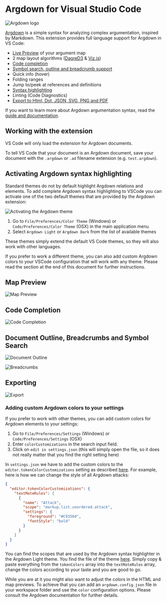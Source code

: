 # Argdown for Visual Studio Code

![Argdown logo](https://raw.githubusercontent.com/christianvoigt/argdown/HEAD/packages/argdown-vscode/media/argdown-arrow.png)

[Argdown](https://argdown.org) is a simple syntax for analyzing complex argumentation, inspired by Markdown. This extension provides full language support for Argdown in VS Code:

- [Live Preview](#map-preview) of your argument map
- 2 map layout algorithms ([DagreD3](https://github.com/dagrejs/dagre-d3) & [Viz.js](https://github.com/mdaines/viz.js/))
- [Code completion](#code-completion)
- [Symbol search, outline and breadcrumb support](#document-outline-breadcrumbs-and-symbol-search)
- Quick info (hover)
- Folding ranges
- Jump to/peek at references and definitions
- [Syntax highlighting](#activating-the-argdown-theme)
- Linting (Code Diagnostics)
- [Export to Html, Dot, JSON, SVG, PNG and PDF](#exporting)

If you want to learn more about Argdown argumentation syntax, read the [guide and documentation](https://argdown.org).

## Working with the extension

VS Code will only load the extension for Argdown documents.

To tell VS Code that your document is an Argdown document, save your document with the `.argdown` or `.ad` filename extension (e.g. `test.argdown`).

## Activating Argdown syntax highlighting

Standard themes do not by default highlight Argdown relations and elements. To add complete Argdown syntax highlighting to VSCode you can activate one of the two default themes that are provided by the Argdown extension:

![Activating the Argdown theme](https://raw.githubusercontent.com/christianvoigt/argdown/HEAD/packages/argdown-vscode/media/ArgdownThemeScreencap.gif "Activating the Argdown theme")

1. Go to `File/Preferences/Color Theme` (Windows) or `Code/Preferences/Color Theme` (OSX) in the main application menu
2. Select `Argdown Light` or `Argdown Dark` from the list of available themes

These themes simply extend the default VS Code themes, so they will also work with other languages.

If you prefer to work a different theme, you can also add custom Argdown colors to your VSCode configuration that will work with any theme. Please read the section at the end of this document for further instructions.

## Map Preview

![Map Preview](https://raw.githubusercontent.com/christianvoigt/argdown/HEAD/packages/argdown-vscode/media/MapPreviewScreencap.gif "Opening the map preview")

## Code Completion

![Code Completion](https://raw.githubusercontent.com/christianvoigt/argdown/HEAD/packages/argdown-vscode/media/CodeCompletionScreencap.gif "Using code completion")

## Document Outline, Breadcrumbs and Symbol Search

![Document Outline](https://raw.githubusercontent.com/christianvoigt/argdown/HEAD/packages/argdown-vscode/media/OutlineScreencap.gif "Using the document outline")

![Breadcrumbs](https://raw.githubusercontent.com/christianvoigt/argdown/HEAD/packages/argdown-vscode/media/BreadcrumbsScreencap.gif "Using breadcrumbs")

## Exporting

![Export](https://raw.githubusercontent.com/christianvoigt/argdown/HEAD/packages/argdown-vscode/media/ExportScreencap.gif "Exporting Argdown document")

### Adding custom Argdown colors to your settings

If you prefer to work with other themes, you can add custom colors for Argdown elements to your settings:

1. Go to `File/Preferences/Settings` (Windows) or `Code/Preferences/Settings` (OSX)
2. Enter `colorCustomizations` in the search input field.
3. Click on `edit in settings.json` (this will simply open the file, so it does not really matter that you find the right setting here)

In `settings.json` we have to add the custom colors to the `editor.tokenColorCustomizations` setting as described [here](https://code.visualstudio.com/updates/v1_15#_user-definable-syntax-highlighting-colors). For example, here is how we can change the style of all Argdown attacks:

```json
{
  "editor.tokenColorCustomizations": {
    "textMateRules": [
      {
        "name": "Attack",
        "scope": "markup.list.unordered.attack",
        "settings": {
          "foreground": "#C93504",
          "fontStyle": "bold"
        }
      }
    ]
  }
}
```

You can find the scopes that are used by the Argdown syntax highlighter in the Argdown Light theme. You find the file of the theme [here](https://github.com/christianvoigt/argdown/blob/master/packages/argdown-vscode/themes/argdown-light.json). Simply copy & paste everything from the `tokenColors` array into the `textMateRules` array, change the colors according to your taste and you are good to go.

While you are at it you might also want to adjust the colors in the HTML and map previews. To achieve that you can add an `argdown.config.json` file in your workspace folder and use the `color` configuration options. Please consult the Argdown documentation for further details.
